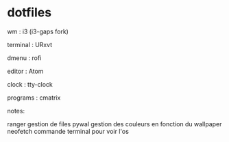# dotfiles

wm : i3 (i3-gaps fork)

terminal : URxvt

dmenu : rofi

editor : Atom

clock : tty-clock

programs : cmatrix


notes: 

ranger gestion de files
pywal gestion des couleurs en fonction du wallpaper
neofetch commande terminal pour voir l'os
